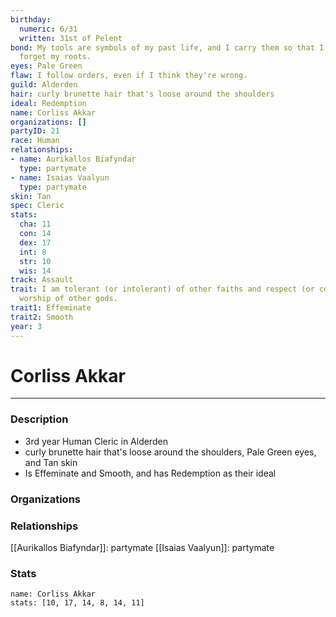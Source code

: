 ```yaml
---
birthday:
  numeric: 6/31
  written: 31st of Pelent
bond: My tools are symbols of my past life, and I carry them so that I will never
  forget my roots.
eyes: Pale Green
flaw: I follow orders, even if I think they're wrong.
guild: Alderden
hair: curly brunette hair that's loose around the shoulders
ideal: Redemption
name: Corliss Akkar
organizations: []
partyID: 21
race: Human
relationships:
- name: Aurikallos Biafyndar
  type: partymate
- name: Isaias Vaalyun
  type: partymate
skin: Tan
spec: Cleric
stats:
  cha: 11
  con: 14
  dex: 17
  int: 8
  str: 10
  wis: 14
track: Assault
trait: I am tolerant (or intolerant) of other faiths and respect (or condemn) the
  worship of other gods.
trait1: Effeminate
trait2: Smooth
year: 3
---
```

# Corliss Akkar
---
### Description
- 3rd year Human Cleric in Alderden
- curly brunette hair that's loose around the shoulders, Pale Green eyes, and Tan skin
- Is Effeminate and Smooth, and has Redemption as their ideal

### Organizations
### Relationships
[[Aurikallos Biafyndar]]: partymate
[[Isaias Vaalyun]]: partymate
### Stats
```statblock
name: Corliss Akkar
stats: [10, 17, 14, 8, 14, 11]
```